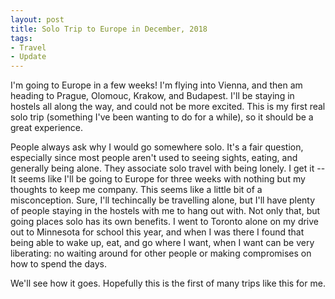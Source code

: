 ```yaml
---
layout: post
title: Solo Trip to Europe in December, 2018
tags:
- Travel
- Update
---
```


I'm going to Europe in a few weeks! I'm flying into Vienna, and then am heading to Prague, Olomouc, Krakow, and Budapest. I'll be staying in hostels all along the way, and could not be more excited. This is my first real solo trip (something I've been wanting to do for a while), so it should be a great experience.

People always ask why I would go somewhere solo. It's a fair question, especially since most people aren't used to seeing sights, eating, and generally being alone. They associate solo travel with being lonely. I get it -- It seems like I'll be going to Europe for three weeks with nothing but my thoughts to keep me company. This seems like a little bit of a misconception. Sure, I'll techincally be travelling alone, but I'll have plenty of people staying in the hostels with me to hang out with. Not only that, but going places solo has its own benefits. I went to Toronto alone on my drive out to Minnesota for school this year, and when I was there I found that being able to wake up, eat, and go where I want, when I want can be very liberating: no waiting around for other people or making compromises on how to spend the days. 

We'll see how it goes. Hopefully this is the first of many trips like this for me. 